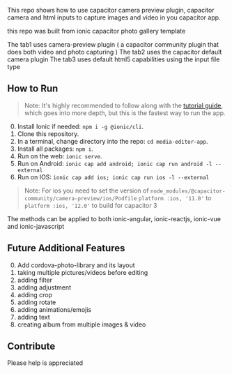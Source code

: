 This repo shows how to use capacitor camera preview plugin, capacitor camera and html inputs to capture images and video in you capacitor app.


this repo was built from ionic capacitor photo gallery template

The tab1 uses camera-preview plugin ( a capacitor community plugin that does both video and photo capturing )
The tab2 uses the capacitor default camera plugin
The tab3 uses default html5 capabilities using the input file type

## How to Run

> Note: It's highly recommended to follow along with the [tutorial guide](https://ionicframework.com/docs/angular/your-first-app), which goes into more depth, but this is the fastest way to run the app. 

0) Install Ionic if needed: `npm i -g @ionic/cli`.
1) Clone this repository.
2) In a terminal, change directory into the repo: `cd media-editor-app`.
3) Install all packages: `npm i`.
4) Run on the web: `ionic serve`.
5) Run on Android: `ionic cap add android; ionic cap run android -l --external`
6) Run on IOS: `ionic cap add ios; ionic cap run ios -l --external`

> Note: For ios you need to set the version of `node_modules/@capacitor-community/camera-preview/ios/Podfile` 
> `platform :ios, '11.0'` to `platform :ios, '12.0'` to build for capacitor 3


The methods can be applied to both ionic-angular, ionic-reactjs, ionic-vue and ionic-javascript

## Future Additional Features

0) Add cordova-photo-library and its layout
1) taking multiple pictures/videos before editing
2) adding filter
3) adding adjustment
4) adding crop 
5) adding rotate
6) adding animations/emojis
7) adding text
8) creating album from multiple images & video

## Contribute
Please help is appreciated 
